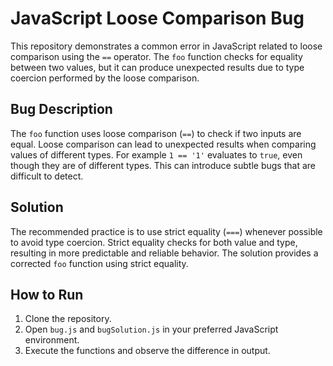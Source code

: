 # JavaScript Loose Comparison Bug

This repository demonstrates a common error in JavaScript related to loose comparison using the `==` operator. The `foo` function checks for equality between two values, but it can produce unexpected results due to type coercion performed by the loose comparison. 

## Bug Description
The `foo` function uses loose comparison (`==`) to check if two inputs are equal. Loose comparison can lead to unexpected results when comparing values of different types. For example `1 == '1'` evaluates to `true`, even though they are of different types.  This can introduce subtle bugs that are difficult to detect.

## Solution
The recommended practice is to use strict equality (`===`) whenever possible to avoid type coercion. Strict equality checks for both value and type, resulting in more predictable and reliable behavior.  The solution provides a corrected `foo` function using strict equality.

## How to Run
1. Clone the repository.
2. Open `bug.js` and `bugSolution.js` in your preferred JavaScript environment.
3. Execute the functions and observe the difference in output.
